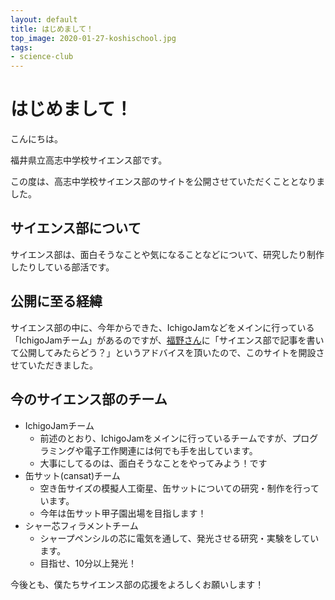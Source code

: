 ```yaml
---
layout: default
title: はじめまして！
top_image: 2020-01-27-koshischool.jpg
tags:
- science-club
---
```

# はじめまして！
こんにちは。

福井県立高志中学校サイエンス部です。

この度は、高志中学校サイエンス部のサイトを公開させていただくこととなりました。

## サイエンス部について
サイエンス部は、面白そうなことや気になることなどについて、研究したり制作したりしている部活です。

## 公開に至る経緯
サイエンス部の中に、今年からできた、IchigoJamなどをメインに行っている「IchigoJamチーム」があるのですが、[福野さん](https://fukuno.jig.jp)に「サイエンス部で記事を書いて公開してみたらどう？」というアドバイスを頂いたので、このサイトを開設させていただきました。

## 今のサイエンス部のチーム
- IchigoJamチーム
  - 前述のとおり、IchigoJamをメインに行っているチームですが、プログラミングや電子工作関連には何でも手を出しています。
  - 大事にしてるのは、面白そうなことをやってみよう！です
- 缶サット(cansat)チーム
  - 空き缶サイズの模擬人工衛星、缶サットについての研究・制作を行っています。
  - 今年は缶サット甲子園出場を目指します！
- シャー芯フィラメントチーム
  - シャープペンシルの芯に電気を通して、発光させる研究・実験をしています。
  - 目指せ、10分以上発光！

今後とも、僕たちサイエンス部の応援をよろしくお願いします！
